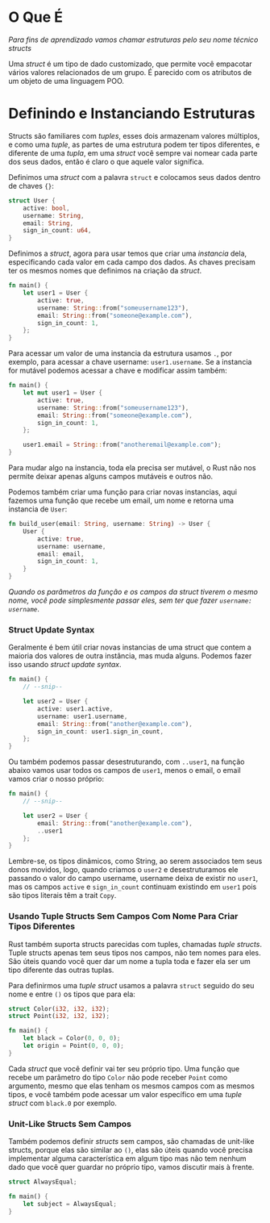 # O Que É

_Para fins de aprendizado vamos chamar estruturas pelo seu nome técnico structs_

Uma _struct_ é um tipo de dado customizado, que permite você empacotar vários valores relacionados de um grupo. É parecido com os atributos de um objeto de uma linguagem POO.

# Definindo e Instanciando Estruturas

Structs são familiares com _tuples_, esses dois armazenam valores múltiplos, e como uma _tuple_, as partes de uma estrutura podem ter tipos diferentes, e diferente de uma _tupla_, em uma _struct_ você sempre vai nomear cada parte dos seus dados, então é claro o que aquele valor significa. 

Definimos uma _struct_ com a palavra ```struct``` e colocamos seus dados dentro de chaves ```{}```:

```rust
struct User {
    active: bool,
    username: String,
    email: String,
    sign_in_count: u64,
}
```

Definimos a _struct_, agora para usar temos que criar uma _instancia_ dela, especificando cada valor em cada campo dos dados. As chaves precisam ter os mesmos nomes que definimos na criação da _struct_. 

```rust
fn main() {
    let user1 = User {
        active: true,
        username: String::from("someusername123"),
        email: String::from("someone@example.com"),
        sign_in_count: 1,
    };
}
```

Para acessar um valor de uma instancia da estrutura usamos ```.```, por exemplo, para acessar a chave username: ```user1.username```. Se a instancia for mutável podemos acessar a chave e modificar assim também: 

```rust
fn main() {
    let mut user1 = User {
        active: true,
        username: String::from("someusername123"),
        email: String::from("someone@example.com"),
        sign_in_count: 1,
    };

    user1.email = String::from("anotheremail@example.com");
}
```

Para mudar algo na instancia, toda ela precisa ser mutável, o Rust não nos permite deixar apenas alguns campos mutáveis e outros não.

Podemos também criar uma função para criar novas instancias, aqui fazemos uma função que recebe um email, um nome e retorna uma instancia de ```User```: 

```rust
fn build_user(email: String, username: String) -> User {
    User {
        active: true,
        username: username,
        email: email,
        sign_in_count: 1,
    }
}
```

_Quando os parâmetros da função e os campos da struct tiverem o mesmo nome, você pode simplesmente passar eles, sem ter que fazer ```username: username```_.

### Struct Update Syntax

Geralmente é bem útil criar novas instancias de uma struct que contem a maioria dos valores de outra instância, mas muda alguns. Podemos fazer isso usando _struct update syntax_.

```rust
fn main() {
    // --snip--

    let user2 = User {
        active: user1.active,
        username: user1.username,
        email: String::from("another@example.com"),
        sign_in_count: user1.sign_in_count,
    };
}
```

Ou também podemos passar desestruturando, com ```..user1```, na função abaixo vamos usar todos os campos de ```user1```, menos o email, o email vamos criar o nosso próprio:

```rust
fn main() {
    // --snip--

    let user2 = User {
        email: String::from("another@example.com"),
        ..user1
    };
}
```

Lembre-se, os tipos dinâmicos, como String, ao serem associados tem seus donos movidos, logo, quando criamos o ```user2``` e desestruturamos ele passando o valor do campo username, username deixa de existir no ```user1```, mas os campos ```active``` e ```sign_in_count``` continuam existindo em ```user1``` pois são tipos literais têm a trait ```Copy```.

### Usando Tuple Structs Sem Campos Com Nome Para Criar Tipos Diferentes

Rust também suporta structs parecidas com tuples, chamadas _tuple structs_. Tuple structs apenas tem seus tipos nos campos, não tem nomes para eles. São úteis quando você quer dar um nome a tupla toda e fazer ela ser um tipo diferente das outras tuplas. 

Para definirmos uma _tuple struct_ usamos a palavra ```struct``` seguido do seu nome e entre ```()``` os tipos que para ela:

```rust
struct Color(i32, i32, i32);
struct Point(i32, i32, i32);

fn main() {
    let black = Color(0, 0, 0);
    let origin = Point(0, 0, 0);
}
```

Cada _struct_ que você definir vai ter seu próprio tipo. Uma função que recebe um parâmetro do tipo ```Color``` não pode receber ```Point``` como argumento, mesmo que elas tenham os mesmos campos com as mesmos tipos, e você também pode acessar um valor específico em uma _tuple struct_ com ```black.0``` por exemplo. 

### Unit-Like Structs Sem Campos

Também podemos definir _structs_ sem campos, são chamadas de unit-like structs, porque elas são similar ao ```()```, elas são úteis quando você precisa implementar alguma característica em algum tipo mas não tem nenhum dado que você quer guardar no próprio tipo, vamos discutir mais à frente. 

```rust
struct AlwaysEqual;

fn main() {
    let subject = AlwaysEqual;
}
```





